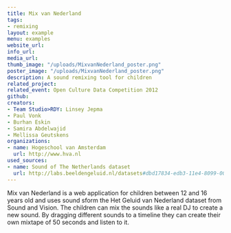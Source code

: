 ```yaml
---
title: Mix van Nederland
tags:
- remixing
layout: example
menu: examples
website_url: 
info_url: 
media_url: 
thumb_image: "/uploads/MixvanNederland_poster.png"
poster_image: "/uploads/MixvanNederland_poster.png"
description: A sound remixing tool for children
related_project: 
related_event: Open Culture Data Competition 2012
github: 
creators:
- Team Studio>RDY: Linsey Jepma
- Paul Vonk
- Burhan Eskin
- Samira Abdelwajid
- Mellissa Geutskens
organizations:
- name: Hogeschool van Amsterdam
  url: http://www.hva.nl
used_sources:
- name: Sound of The Netherlands dataset
  url: http://labs.beeldengeluid.nl/datasets#dbd17834-edb3-11e4-8099-005056a71e3a
---
```


Mix van Nederland is a web application for children between 12 and 16 years old and uses sound sform the Het Geluid van Nederland dataset from Sound and Vision. The children can mix the sounds like a real DJ to create a new sound. By dragging different sounds to a timeline they can create their own mixtape of 50 seconds and listen to it.
